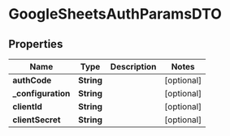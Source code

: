 

# GoogleSheetsAuthParamsDTO


## Properties

| Name | Type | Description | Notes |
|------------ | ------------- | ------------- | -------------|
|**authCode** | **String** |  |  [optional] |
|**_configuration** | **String** |  |  [optional] |
|**clientId** | **String** |  |  [optional] |
|**clientSecret** | **String** |  |  [optional] |



